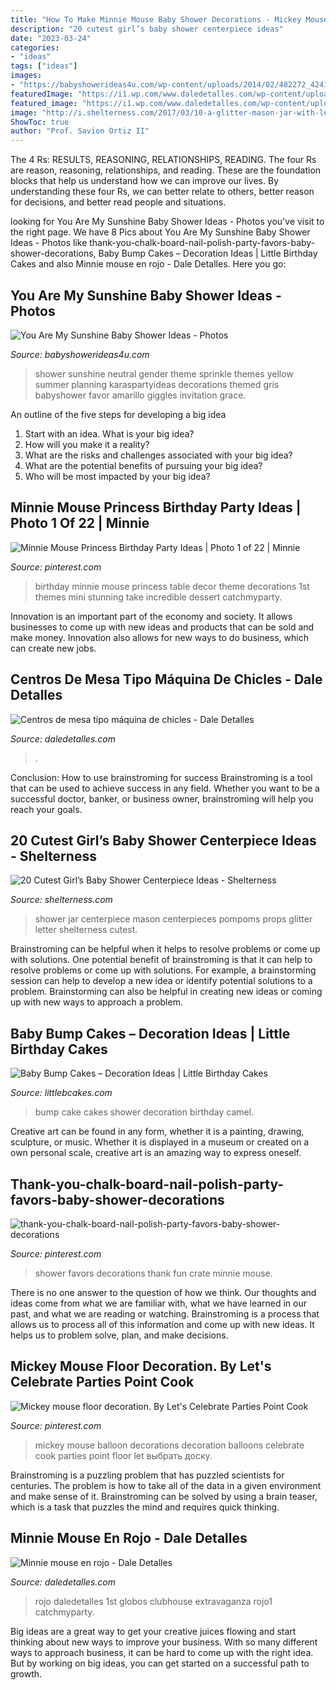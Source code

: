 ```yaml
---
title: "How To Make Minnie Mouse Baby Shower Decorations - Mickey Mouse Balloon Decorations Decoration Balloons Celebrate Cook Parties Point Floor Let выбрать доску"
description: "20 cutest girl’s baby shower centerpiece ideas"
date: "2023-03-24"
categories:
- "ideas"
tags: ["ideas"]
images:
- "https://babyshowerideas4u.com/wp-content/uploads/2014/02/482272_424119397680211_1122555363_n_600x900.jpg"
featuredImage: "https://i1.wp.com/www.daledetalles.com/wp-content/uploads/2016/07/dulcero-con-maceta-de-barro-y-pecera13.jpg"
featured_image: "https://i1.wp.com/www.daledetalles.com/wp-content/uploads/2016/04/minnie-rojo1.jpg"
image: "http://i.shelterness.com/2017/03/10-a-glitter-mason-jar-with-letter-props-and-pompoms.jpg"
ShowToc: true
author: "Prof. Savion Ortiz II"
---
```



The 4 Rs: RESULTS, REASONING, RELATIONSHIPS, READING.
The four Rs are reason, reasoning, relationships, and reading. These are the foundation blocks that help us understand how we can improve our lives. By understanding these four Rs, we can better relate to others, better reason for decisions, and better read people and situations.

	

		
looking for You Are My Sunshine Baby Shower Ideas - Photos you've visit to the right page. We have 8 Pics about You Are My Sunshine Baby Shower Ideas - Photos like thank-you-chalk-board-nail-polish-party-favors-baby-shower-decorations, Baby Bump Cakes – Decoration Ideas | Little Birthday Cakes and also Minnie mouse en rojo - Dale Detalles. Here you go:
		
    
## You Are My Sunshine Baby Shower Ideas - Photos

<img loading=lazy src="https://babyshowerideas4u.com/wp-content/uploads/2014/02/482272_424119397680211_1122555363_n_600x900.jpg" onerror="this.onerror=null;this.src='https://tse1.mm.bing.net/th?id=OIP.77Uj5V_bdSaTp5Z6nhIODAHaLH&amp;pid=15.1';" alt="You Are My Sunshine Baby Shower Ideas - Photos">

_Source: babyshowerideas4u.com_

>shower sunshine neutral gender theme sprinkle themes yellow summer planning karaspartyideas decorations themed gris babyshower favor amarillo giggles invitation grace. 

	

An outline of the five steps for developing a big idea
1. Start with an idea. What is your big idea?
2. How will you make it a reality?
3. What are the risks and challenges associated with your big idea?
4. What are the potential benefits of pursuing your big idea?
5. Who will be most impacted by your big idea?

    
## Minnie Mouse Princess Birthday Party Ideas | Photo 1 Of 22 | Minnie

<img loading=lazy src="https://i.pinimg.com/736x/df/b8/4f/dfb84f3c0ec84e3e351cc834fa62e06b.jpg" onerror="this.onerror=null;this.src='https://tse2.mm.bing.net/th?id=OIP.T0mYCk5p7btYzqF9B-6fFQHaLG&amp;pid=15.1';" alt="Minnie Mouse Princess Birthday Party Ideas | Photo 1 of 22 | Minnie">

_Source: pinterest.com_

>birthday minnie mouse princess table decor theme decorations 1st themes mini stunning take incredible dessert catchmyparty. 

	

Innovation is an important part of the economy and society. It allows businesses to come up with new ideas and products that can be sold and make money. Innovation also allows for new ways to do business, which can create new jobs.

    
## Centros De Mesa Tipo Máquina De Chicles - Dale Detalles

<img loading=lazy src="https://i1.wp.com/www.daledetalles.com/wp-content/uploads/2016/07/dulcero-con-maceta-de-barro-y-pecera13.jpg" onerror="this.onerror=null;this.src='https://tse2.mm.bing.net/th?id=OIP.aeI34iWelsxSoT2KTFcJXQHaJ6&amp;pid=15.1';" alt="Centros de mesa tipo máquina de chicles - Dale Detalles">

_Source: daledetalles.com_

>. 

	

Conclusion: How to use brainstroming for success
Brainstroming is a tool that can be used to achieve success in any field. Whether you want to be a successful doctor, banker, or business owner, brainstroming will help you reach your goals.

    
## 20 Cutest Girl’s Baby Shower Centerpiece Ideas - Shelterness

<img loading=lazy src="http://i.shelterness.com/2017/03/10-a-glitter-mason-jar-with-letter-props-and-pompoms.jpg" onerror="this.onerror=null;this.src='https://tse2.mm.bing.net/th?id=OIP.7vdJUj2HmwRkqeDoc5ZWMQHaMM&amp;pid=15.1';" alt="20 Cutest Girl’s Baby Shower Centerpiece Ideas - Shelterness">

_Source: shelterness.com_

>shower jar centerpiece mason centerpieces pompoms props glitter letter shelterness cutest. 

	

Brainstroming can be helpful when it helps to resolve problems or come up with solutions.
One potential benefit of brainstroming is that it can help to resolve problems or come up with solutions. For example, a brainstorming session can help to develop a new idea or identify potential solutions to a problem. Brainstorming can also be helpful in creating new ideas or coming up with new ways to approach a problem.

    
## Baby Bump Cakes – Decoration Ideas | Little Birthday Cakes

<img loading=lazy src="http://www.littlebcakes.com/wp-content/uploads/2014/01/Baby-Bump-Cakes.jpg" onerror="this.onerror=null;this.src='https://tse4.mm.bing.net/th?id=OIP.KCxRWsEGA46dsajROZ5AKwHaLG&amp;pid=15.1';" alt="Baby Bump Cakes – Decoration Ideas | Little Birthday Cakes">

_Source: littlebcakes.com_

>bump cake cakes shower decoration birthday camel. 

	

Creative art can be found in any form, whether it is a painting, drawing, sculpture, or music. Whether it is displayed in a museum or created on a own personal scale, creative art is an amazing way to express oneself.

    
## Thank-you-chalk-board-nail-polish-party-favors-baby-shower-decorations

<img loading=lazy src="https://i.pinimg.com/736x/05/8d/a9/058da9b3de54b034711d528b2ef2a2fc.jpg" onerror="this.onerror=null;this.src='https://tse4.mm.bing.net/th?id=OIP.HBDGfbp6nf7Gj6H8ewQyMwHaLH&amp;pid=15.1';" alt="thank-you-chalk-board-nail-polish-party-favors-baby-shower-decorations">

_Source: pinterest.com_

>shower favors decorations thank fun crate minnie mouse. 

	

There is no one answer to the question of how we think. Our thoughts and ideas come from what we are familiar with, what we have learned in our past, and what we are reading or watching. Brainstroming is a process that allows us to process all of this information and come up with new ideas. It helps us to problem solve, plan, and make decisions.

    
## Mickey Mouse Floor Decoration. By Let&#039;s Celebrate Parties Point Cook

<img loading=lazy src="https://i.pinimg.com/736x/ef/64/33/ef6433967f8dc3e1a3af77c34e0ab85e--mickey-mouse-balloons-balloon-decorations.jpg" onerror="this.onerror=null;this.src='https://tse4.mm.bing.net/th?id=OIP.0i1wlXFdDJ1MU8K3JU3FoAHaMC&amp;pid=15.1';" alt="Mickey mouse floor decoration. By Let&#039;s Celebrate Parties Point Cook">

_Source: pinterest.com_

>mickey mouse balloon decorations decoration balloons celebrate cook parties point floor let выбрать доску. 

	

Brainstroming is a puzzling problem that has puzzled scientists for centuries. The problem is how to take all of the data in a given environment and make sense of it. Brainstroming can be solved by using a brain teaser, which is a task that puzzles the mind and requires quick thinking.

    
## Minnie Mouse En Rojo - Dale Detalles

<img loading=lazy src="https://i1.wp.com/www.daledetalles.com/wp-content/uploads/2016/04/minnie-rojo1.jpg" onerror="this.onerror=null;this.src='https://tse3.mm.bing.net/th?id=OIP.frNgMaqopLrxRnmWzLpBXgHaGS&amp;pid=15.1';" alt="Minnie mouse en rojo - Dale Detalles">

_Source: daledetalles.com_

>rojo daledetalles 1st globos clubhouse extravaganza rojo1 catchmyparty. 

	

Big ideas are a great way to get your creative juices flowing and start thinking about new ways to improve your business. With so many different ways to approach business, it can be hard to come up with the right idea. But by working on big ideas, you can get started on a successful path to growth.

